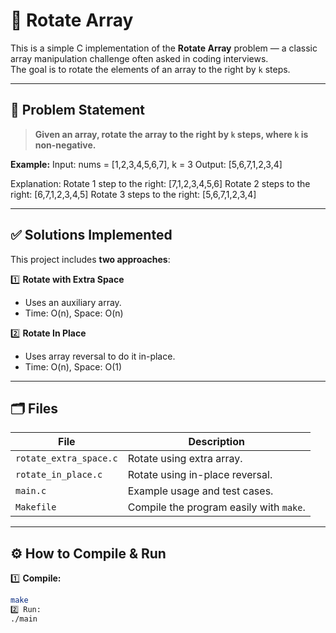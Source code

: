 # 🔄 Rotate Array

This is a simple C implementation of the **Rotate Array** problem — a classic array manipulation challenge often asked in coding interviews.  
The goal is to rotate the elements of an array to the right by `k` steps.

---

## 📌 Problem Statement

> **Given an array, rotate the array to the right by `k` steps, where `k` is non-negative.**

**Example:**
Input: nums = [1,2,3,4,5,6,7], k = 3
Output: [5,6,7,1,2,3,4]

Explanation:
Rotate 1 step to the right: [7,1,2,3,4,5,6]
Rotate 2 steps to the right: [6,7,1,2,3,4,5]
Rotate 3 steps to the right: [5,6,7,1,2,3,4]


---

## ✅ Solutions Implemented

This project includes **two approaches**:

1️⃣ **Rotate with Extra Space**  
   - Uses an auxiliary array.  
   - Time: O(n), Space: O(n)

2️⃣ **Rotate In Place**  
   - Uses array reversal to do it in-place.  
   - Time: O(n), Space: O(1)

---

## 🗂️ Files

| File | Description |
|------|--------------|
| `rotate_extra_space.c` | Rotate using extra array. |
| `rotate_in_place.c` | Rotate using in-place reversal. |
| `main.c` | Example usage and test cases. |
| `Makefile` | Compile the program easily with `make`. |

---

## ⚙️ How to Compile & Run

1️⃣ **Compile:**
```bash
make
2️⃣ Run:
./main
